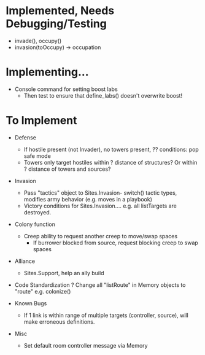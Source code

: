 # Implemented, Needs Debugging/Testing
- invade(), occupy()
- invasion(toOccupy) -> occupation



# Implementing...
- Console command for setting boost labs
	* Then test to ensure that define_labs() doesn't overwrite boost!



# To Implement
- Defense
	- If hostile present (not Invader), no towers present, ?? conditions: pop safe mode
	- Towers only target hostiles within ? distance of structures? Or within ? distance of towers and sources?

- Invasion
	- Pass "tactics" object to Sites.Invasion- switch() tactic types, modifies army behavior (e.g. moves in a playbook)
	- Victory conditions for Sites.Invasion.... e.g. all listTargets are destroyed.

- Colony function
	- Creep ability to request another creep to move/swap spaces
		- If burrower blocked from source, request blocking creep to swap spaces

- Alliance
	- Sites.Support, help an ally build

- Code Standardization
	? Change all "listRoute" in Memory objects to "route" e.g. colonize()

- Known Bugs
	- If 1 link is within range of multiple targets (controller, source), will make erroneous definitions.

- Misc
	- Set default room controller message via Memory